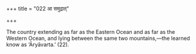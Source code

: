 +++
title = "022 आ समुद्रात्"

+++

The country extending as far as the Eastern Ocean and as far as the Western Ocean, and lying between the same two mountains,—the learned know as ‘Āryāvarta.’ (22).